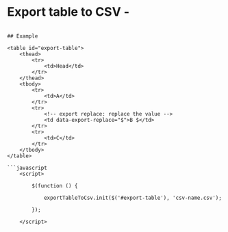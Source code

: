 # Export table to CSV -

```

## Example

<table id="export-table">
    <thead>
        <tr>
            <td>Head</td>
        </tr>
    </thead>
    <tbody>
        <tr>
            <td>A</td>
        </tr>
        <tr>
            <!-- export replace: replace the value -->
            <td data-export-replace="$">B $</td>
        </tr>
        <tr>
            <td>C</td>
        </tr>
    </tbody>
</table>   
    
```javascript    
    <script>
    
        $(function () {
        
            exportTableToCsv.init($('#export-table'), 'csv-name.csv');
        
        });
        
    </script>